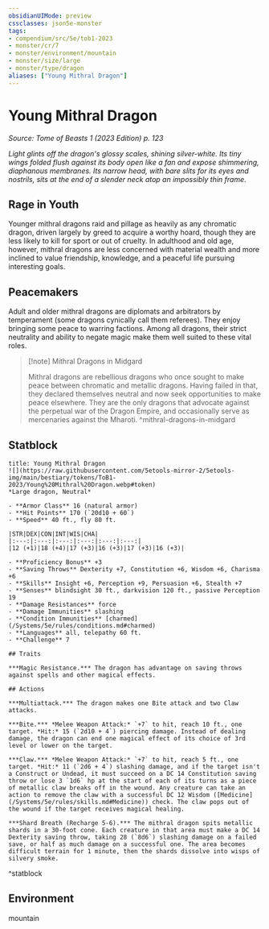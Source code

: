 ```yaml
---
obsidianUIMode: preview
cssclasses: json5e-monster
tags:
- compendium/src/5e/tob1-2023
- monster/cr/7
- monster/environment/mountain
- monster/size/large
- monster/type/dragon
aliases: ["Young Mithral Dragon"]
---
```

# Young Mithral Dragon
*Source: Tome of Beasts 1 (2023 Edition) p. 123*  

*Light glints off the dragon's glossy scales, shining silver-white. Its tiny wings folded flush against its body open like a fan and expose shimmering, diaphanous membranes. Its narrow head, with bare slits for its eyes and nostrils, sits at the end of a slender neck atop an impossibly thin frame*.

## Rage in Youth

Younger mithral dragons raid and pillage as heavily as any chromatic dragon, driven largely by greed to acquire a worthy hoard, though they are less likely to kill for sport or out of cruelty. In adulthood and old age, however, mithral dragons are less concerned with material wealth and more inclined to value friendship, knowledge, and a peaceful life pursuing interesting goals.

## Peacemakers

Adult and older mithral dragons are diplomats and arbitrators by temperament (some dragons cynically call them referees). They enjoy bringing some peace to warring factions. Among all dragons, their strict neutrality and ability to negate magic make them well suited to these vital roles.

> [!note] Mithral Dragons in Midgard
> 
> Mithral dragons are rebellious dragons who once sought to make peace between chromatic and metallic dragons. Having failed in that, they declared themselves neutral and now seek opportunities to make peace elsewhere. They are the only dragons that advocate against the perpetual war of the Dragon Empire, and occasionally serve as mercenaries against the Mharoti.
^mithral-dragons-in-midgard

## Statblock

```ad-statblock
title: Young Mithral Dragon
![](https://raw.githubusercontent.com/5etools-mirror-2/5etools-img/main/bestiary/tokens/ToB1-2023/Young%20Mithral%20Dragon.webp#token)
*Large dragon, Neutral*

- **Armor Class** 16 (natural armor)
- **Hit Points** 170 (`20d10 + 60`)
- **Speed** 40 ft., fly 80 ft.

|STR|DEX|CON|INT|WIS|CHA|
|:---:|:---:|:---:|:---:|:---:|:---:|
|12 (+1)|18 (+4)|17 (+3)|16 (+3)|17 (+3)|16 (+3)|

- **Proficiency Bonus** +3
- **Saving Throws** Dexterity +7, Constitution +6, Wisdom +6, Charisma +6
- **Skills** Insight +6, Perception +9, Persuasion +6, Stealth +7
- **Senses** blindsight 30 ft., darkvision 120 ft., passive Perception 19
- **Damage Resistances** force
- **Damage Immunities** slashing
- **Condition Immunities** [charmed](/Systems/5e/rules/conditions.md#charmed)
- **Languages** all, telepathy 60 ft.
- **Challenge** 7

## Traits

***Magic Resistance.*** The dragon has advantage on saving throws against spells and other magical effects.

## Actions

***Multiattack.*** The dragon makes one Bite attack and two Claw attacks.

***Bite.*** *Melee Weapon Attack:* `+7` to hit, reach 10 ft., one target. *Hit:* 15 (`2d10 + 4`) piercing damage. Instead of dealing damage, the dragon can end one magical effect of its choice of 3rd level or lower on the target.

***Claw.*** *Melee Weapon Attack:* `+7` to hit, reach 5 ft., one target. *Hit:* 11 (`2d6 + 4`) slashing damage, and if the target isn't a Construct or Undead, it must succeed on a DC 14 Constitution saving throw or lose 3 `1d6` hp at the start of each of its turns as a piece of metallic claw breaks off in the wound. Any creature can take an action to remove the claw with a successful DC 12 Wisdom ([Medicine](/Systems/5e/rules/skills.md#Medicine)) check. The claw pops out of the wound if the target receives magical healing.

***Shard Breath (Recharge 5-6).*** The mithral dragon spits metallic shards in a 30-foot cone. Each creature in that area must make a DC 14 Dexterity saving throw, taking 28 (`8d6`) slashing damage on a failed save, or half as much damage on a successful one. The area becomes difficult terrain for 1 minute, then the shards dissolve into wisps of silvery smoke.
```
^statblock

## Environment

mountain